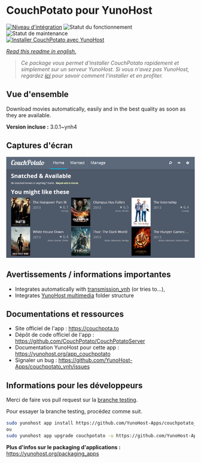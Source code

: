 <!--
N.B.: This README was automatically generated by https://github.com/YunoHost/apps/tree/master/tools/README-generator
It shall NOT be edited by hand.
-->

# CouchPotato pour YunoHost

[![Niveau d'intégration](https://dash.yunohost.org/integration/couchpotato.svg)](https://dash.yunohost.org/appci/app/couchpotato) ![Statut du fonctionnement](https://ci-apps.yunohost.org/ci/badges/couchpotato.status.svg) ![Statut de maintenance](https://ci-apps.yunohost.org/ci/badges/couchpotato.maintain.svg)  
[![Installer CouchPotato avec YunoHost](https://install-app.yunohost.org/install-with-yunohost.svg)](https://install-app.yunohost.org/?app=couchpotato)

*[Read this readme in english.](./README.md)*

> *Ce package vous permet d'installer CouchPotato rapidement et simplement sur un serveur YunoHost.
Si vous n'avez pas YunoHost, regardez [ici](https://yunohost.org/#/install) pour savoir comment l'installer et en profiter.*

## Vue d'ensemble

Download movies automatically, easily and in the best quality as soon as they are available.


**Version incluse :** 3.0.1~ynh4

## Captures d'écran

![Capture d'écran de CouchPotato](./doc/screenshots/couchpotato_interface.png)

## Avertissements / informations importantes

* Integrates automatically with [transmission_ynh](https://github.com/YunoHost-Apps/transmission_ynh) (or tries to...),
* Integrates [YunoHost multimedia](https://github.com/YunoHost-Apps/yunohost.multimedia) folder structure

## Documentations et ressources

* Site officiel de l'app : <https://couchpota.to>
* Dépôt de code officiel de l'app : <https://github.com/CouchPotato/CouchPotatoServer>
* Documentation YunoHost pour cette app : <https://yunohost.org/app_couchpotato>
* Signaler un bug : <https://github.com/YunoHost-Apps/couchpotato_ynh/issues>

## Informations pour les développeurs

Merci de faire vos pull request sur la [branche testing](https://github.com/YunoHost-Apps/couchpotato_ynh/tree/testing).

Pour essayer la branche testing, procédez comme suit.

``` bash
sudo yunohost app install https://github.com/YunoHost-Apps/couchpotato_ynh/tree/testing --debug
ou
sudo yunohost app upgrade couchpotato -u https://github.com/YunoHost-Apps/couchpotato_ynh/tree/testing --debug
```

**Plus d'infos sur le packaging d'applications :** <https://yunohost.org/packaging_apps>
